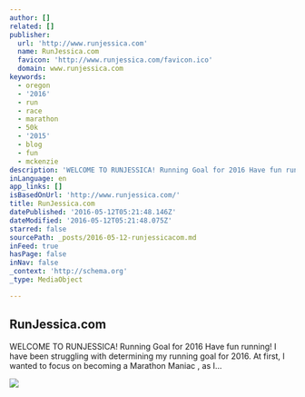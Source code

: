 ```yaml
---
author: []
related: []
publisher:
  url: 'http://www.runjessica.com'
  name: RunJessica.com
  favicon: 'http://www.runjessica.com/favicon.ico'
  domain: www.runjessica.com
keywords:
  - oregon
  - '2016'
  - run
  - race
  - marathon
  - 50k
  - '2015'
  - blog
  - fun
  - mckenzie
description: 'WELCOME TO RU﻿NJESSICA! Running Goal for 2016 Have fun running! I have been struggling with determining my running goal for 2016. At first, I wanted to focus on becoming a Marathon Maniac , as I...'
inLanguage: en
app_links: []
isBasedOnUrl: 'http://www.runjessica.com/'
title: RunJessica.com
datePublished: '2016-05-12T05:21:48.146Z'
dateModified: '2016-05-12T05:21:48.075Z'
starred: false
sourcePath: _posts/2016-05-12-runjessicacom.md
inFeed: true
hasPage: false
inNav: false
_context: 'http://schema.org'
_type: MediaObject

---
```

<article style=""><h1>RunJessica.com</h1><p>WELCOME TO RU﻿NJESSICA! Running Goal for 2016 Have fun running! I have been struggling with determining my running goal for 2016. At first, I wanted to focus on becoming a Marathon Maniac , as I...</p><img src="http://www.runjessica.com/uploads/2/3/0/3/23038924/5313374.jpg" /></article>